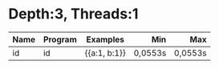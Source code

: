 # Depth:3, Threads:1
Name | Program | Examples | Min | Max
--- | --- | --- | ---: | ---:
id | id | {{a:1, b:1}} | 0,0553s | 0,0553s
